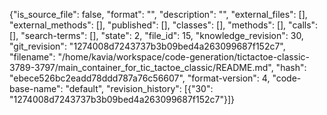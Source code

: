 {"is_source_file": false, "format": "", "description": "", "external_files": [], "external_methods": [], "published": [], "classes": [], "methods": [], "calls": [], "search-terms": [], "state": 2, "file_id": 15, "knowledge_revision": 30, "git_revision": "1274008d7243737b3b09bed4a263099687f152c7", "filename": "/home/kavia/workspace/code-generation/tictactoe-classic-3789-3797/main_container_for_tic_tactoe_classic/README.md", "hash": "ebece526bc2eadd78ddd787a76c56607", "format-version": 4, "code-base-name": "default", "revision_history": [{"30": "1274008d7243737b3b09bed4a263099687f152c7"}]}